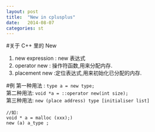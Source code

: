 ```yaml
---
layout: post
title:  "New in cplusplus"
date:   2014-08-07  
categories: st
---
```


#关于 C++ 里的 New
1.  new expression : new 表达式  
2.  operator new : 操作符函数,用来分配内存.  
3.  placement new :定位表达式,用来初始化已分配的内存.  
 
#例 
第一种用法 : `type a = new type; `   
第二种用法: `void *a = ::operator new(int size);`   
第三种用法:
`new (place address) type [initialiser list]  `   

    //如:  
	void * a = malloc (xxx);)  
	new (a) a_type ; 

